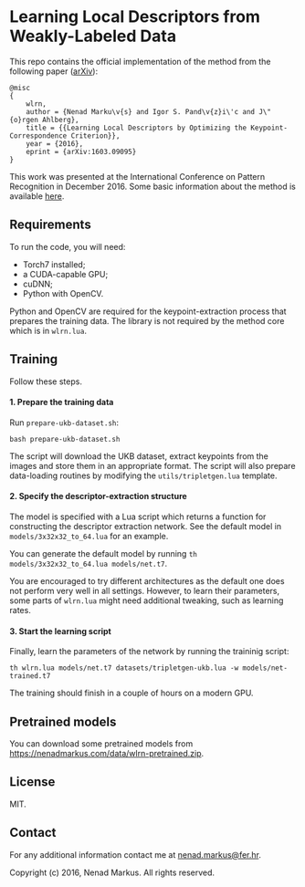 # Learning Local Descriptors from Weakly-Labeled Data

This repo contains the official implementation of the method from the following paper ([arXiv](https://arxiv.org/abs/1603.09095)):

```
@misc
{
	wlrn,
	author = {Nenad Marku\v{s} and Igor S. Pand\v{z}i\'c and J\"{o}rgen Ahlberg},
	title = {{Learning Local Descriptors by Optimizing the Keypoint-Correspondence Criterion}},
	year = {2016},
	eprint = {arXiv:1603.09095}
}
```

This work was presented at the International Conference on Pattern Recognition in December 2016.
Some basic information about the method is available [here](INFO.md).

## Requirements

To run the code, you will need:

* Torch7 installed;
* a CUDA-capable GPU;
* cuDNN;
* Python with OpenCV.

Python and OpenCV are required for the keypoint-extraction process that prepares the training data.
The library is not required by the method core which is in `wlrn.lua`.

## Training

Follow these steps.

#### 1. Prepare the training data

Run `prepare-ukb-dataset.sh`:

	bash prepare-ukb-dataset.sh

The script will download the UKB dataset, extract keypoints from the images and store them in an appropriate format.
The script will also prepare data-loading routines by modifying the `utils/tripletgen.lua` template.

#### 2. Specify the descriptor-extraction structure

The model is specified with a Lua script which returns a function for constructing the descriptor extraction network.
See the default model in `models/3x32x32_to_64.lua` for an example.

You can generate the default model by running `th models/3x32x32_to_64.lua models/net.t7`.

You are encouraged to try different architectures as the default one does not perform very well in all settings.
However, to learn their parameters, some parts of `wlrn.lua` might need additional tweaking, such as learning rates.

#### 3. Start the learning script

Finally, learn the parameters of the network by running the traininig script:

	th wlrn.lua models/net.t7 datasets/tripletgen-ukb.lua -w models/net-trained.t7

The training should finish in a couple of hours on a modern GPU.

## Pretrained models

You can download some pretrained models from <https://nenadmarkus.com/data/wlrn-pretrained.zip>.

## License

MIT.

## Contact

For any additional information contact me at <nenad.markus@fer.hr>.

Copyright (c) 2016, Nenad Markus. All rights reserved.